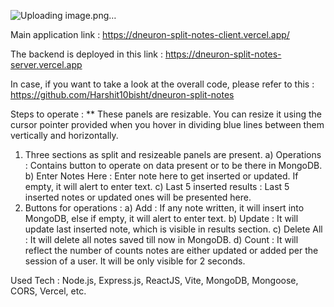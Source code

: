 ![Uploading image.png…]()


Main application link :
https://dneuron-split-notes-client.vercel.app/

The backend is deployed in this link :
https://dneuron-split-notes-server.vercel.app

In case, if you want to take a look at the overall code, please refer to this :
https://github.com/Harshit10bisht/dneuron-split-notes

Steps to operate :
** These panels are resizable. You can resize it using the cursor pointer provided when you hover in dividing blue lines between them vertically and horizontally.
1) Three sections as split and resizeable panels are present.
    a) Operations : Contains button to operate on data present or to be there in MongoDB.
    b) Enter Notes Here : Enter note here to get inserted or updated. If empty, it will alert to enter text.
    c) Last 5 inserted results : Last 5 inserted notes or updated ones will be presented here.
2) Buttons for operations :
    a) Add : If any note written, it will insert into MongoDB, else if empty, it will alert to enter text.
    b) Update : It will update last inserted note, which is visible in results section.
    c) Delete All : It will delete all notes saved till now in MongoDB.
    d) Count : It will reflect the number of counts notes are either updated or added per the session of a user. It will be only visible for 2 seconds.

Used Tech : Node.js, Express.js, ReactJS, Vite, MongoDB, Mongoose, CORS, Vercel, etc.
